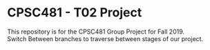 # CPSC481 - T02 Project
This repository is for the CPSC481 Group Project for Fall 2019.  
Switch Between branches to traverse between stages of our project.
